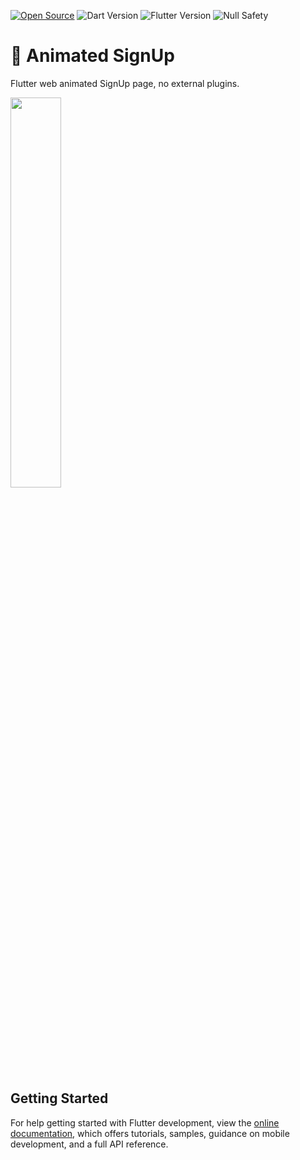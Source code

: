 [![Open Source](https://badges.frapsoft.com/os/v1/open-source.svg?v=103)](https://opensource.org/)
![Dart Version](https://img.shields.io/static/v1?label=dart&message=2.19.0&color=00579d)
![Flutter Version](https://img.shields.io/static/v1?label=flutter&message=3.0.0&color=42a5f5)
![Null Safety](https://img.shields.io/static/v1?label=null-safety&message=done&color=success)

# 🔑 Animated SignUp

Flutter web animated SignUp page, no external plugins.   

<p align="middle">
<div width="30%">
<img src="https://github.com/jonathan1313/Ai-Image-Generation/blob/clean-arch/images-examples/text-generation-example.gif" width="40%">
<div width="30%">
</p>

## Getting Started

For help getting started with Flutter development, view the
[online documentation](https://docs.flutter.dev/), which offers tutorials,
samples, guidance on mobile development, and a full API reference.
